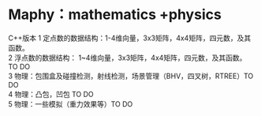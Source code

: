 # Maphy：mathematics +physics  
C++版本
1 定点数的数据结构：1-4维向量，3x3矩阵，4x4矩阵，四元数，及其函数。  
2 浮点数的数据结构： 1~4维向量，3x3矩阵，4x4矩阵，四元数，及其函数。 TO DO  
3 物理：包围盒及碰撞检测，射线检测，场景管理（BHV，四叉树，RTREE）TO DO  
4 物理：凸包，凹包 TO DO  
5 物理：一些模拟（重力效果等）TO DO  

